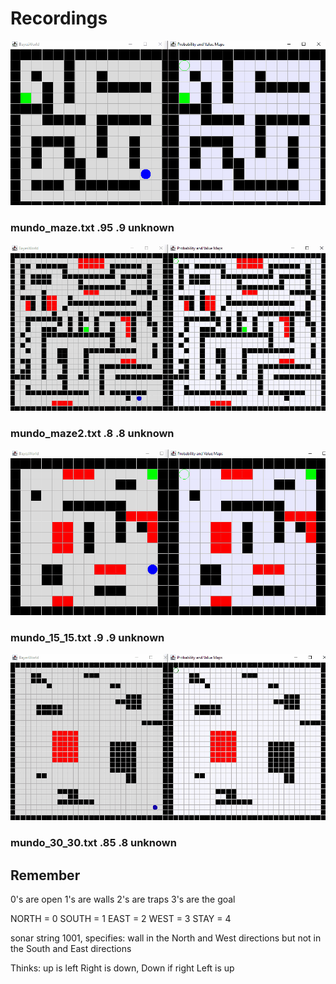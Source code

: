 # Recordings

![](https://github.com/mrchristensen/BayesFilter/blob/e2047df0899367f2f25d1b66eae58381aee3b396/gifs/mundo_maze.txt%20.95%20.9%20unknown.gif)
### mundo_maze.txt .95 .9 unknown

![](https://github.com/mrchristensen/BayesFilter/blob/master/gifs/mundo_maze2.txt%20.8%20.8%20unknown.gif)
### mundo_maze2.txt .8 .8 unknown

![](https://github.com/mrchristensen/BayesFilter/blob/master/gifs/mundo_15_15.txt%20.9%20.9%20unknown.gif)
### mundo_15_15.txt .9 .9 unknown

![](https://github.com/mrchristensen/BayesFilter/blob/master/gifs/mundo_30_30.txt%20.85%20.8%20unknown.gif)
### mundo_30_30.txt .85 .8 unknown


## Remember

0's are open
1's are walls
2's are traps
3's are the goal

NORTH = 0
SOUTH = 1
EAST = 2
WEST = 3
STAY = 4

sonar string 1001, specifies:
wall in the North and West directions
but not in the South and East directions



Thinks:
up is left
Right is down,
Down if right
Left is up